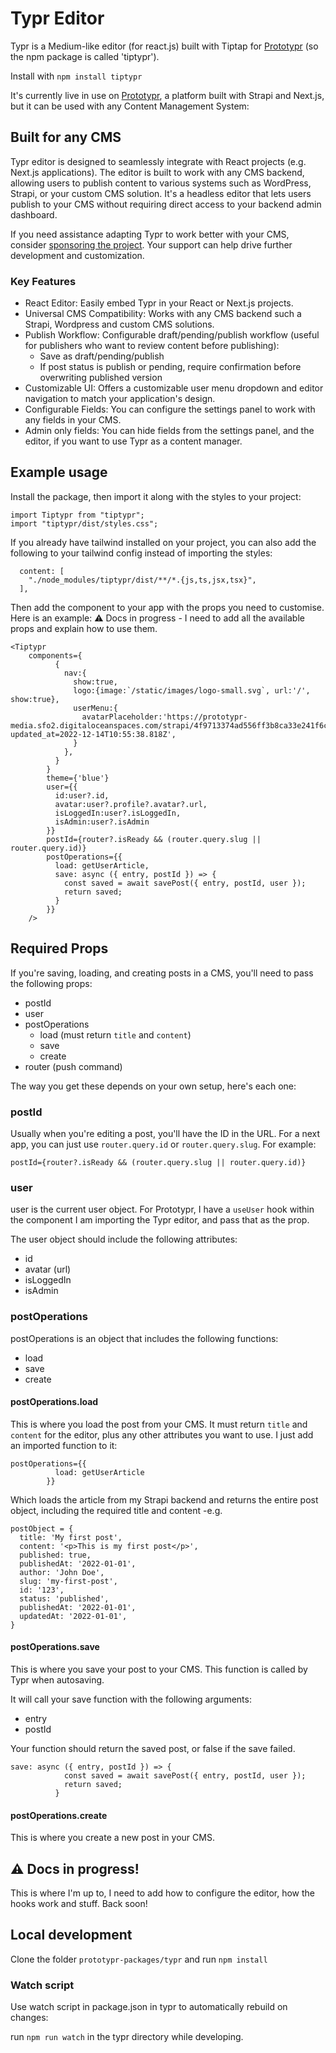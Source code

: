 # Typr Editor

Typr is a Medium-like editor (for react.js) built with Tiptap for [Prototypr](https://prototypr.io) (so the npm package is called 'tiptypr').

Install with `npm install tiptypr`

It's currently live in use on [Prototypr](https://prototypr.io), a platform built with Strapi and Next.js, but it can be used with any Content Management System:

## Built for any CMS

Typr editor is designed to seamlessly integrate with React projects (e.g. Next.js applications).
The editor is built to work with any CMS backend, allowing users to publish content to various systems such as WordPress, Strapi, or your custom CMS solution.
It's a headless editor that lets users publish to your CMS without requiring direct access to your backend admin dashboard.

If you need assistance adapting Typr to work better with your CMS, consider [sponsoring the project](https://github.com/sponsors/Prototypr). Your support can help drive further development and customization.

### Key Features

- React Editor: Easily embed Typr in your React or Next.js projects.
- Universal CMS Compatibility: Works with any CMS backend such a Strapi, Wordpress and custom CMS solutions.
- Publish Workflow: Configurable draft/pending/publish workflow (useful for publishers who want to review content before publishing):
  - Save as draft/pending/publish
  - If post status is publish or pending, require confirmation before overwriting published version
- Customizable UI: Offers a customizable user menu dropdown and editor navigation to match your application's design.
- Configurable Fields: You can configure the settings panel to work with any fields in your CMS.
- Admin only fields: You can hide fields from the settings panel, and the editor, if you want to use Typr as a content manager.

## Example usage

Install the package, then import it along with the styles to your project:

```
import Tiptypr from "tiptypr";
import "tiptypr/dist/styles.css";
```

If you already have tailwind installed on your project, you can also add the following to your tailwind config instead of importing the styles:

```
  content: [
    "./node_modules/tiptypr/dist/**/*.{js,ts,jsx,tsx}",
  ],
```

Then add the component to your app with the props you need to customise. Here is an example:
⚠️ Docs in progress - I need to add all the available props and explain how to use them.

```
<Tiptypr
    components={
          {
            nav:{
              show:true,
              logo:{image:`/static/images/logo-small.svg`, url:'/', show:true},
              userMenu:{
                avatarPlaceholder:'https://prototypr-media.sfo2.digitaloceanspaces.com/strapi/4f9713374ad556ff3b8ca33e241f6c43.png?updated_at=2022-12-14T10:55:38.818Z',
              }
            },
          }
        }
        theme={'blue'}
        user={{
          id:user?.id,
          avatar:user?.profile?.avatar?.url,
          isLoggedIn:user?.isLoggedIn,
          isAdmin:user?.isAdmin
        }}
        postId={router?.isReady && (router.query.slug || router.query.id)}
        postOperations={{
          load: getUserArticle,
          save: async ({ entry, postId }) => {
            const saved = await savePost({ entry, postId, user });
            return saved;
          }
        }}
    />
```

## Required Props

If you're saving, loading, and creating posts in a CMS, you'll need to pass the following props:

- postId
- user
- postOperations
  - load (must return `title` and `content`)
  - save
  - create
- router (push command)

The way you get these depends on your own setup, here's each one:

### postId

Usually when you're editing a post, you'll have the ID in the URL. For a next app, you can just use `router.query.id` or `router.query.slug`. For example:

`postId={router?.isReady && (router.query.slug || router.query.id)}`

### user

user is the current user object. For Prototypr, I have a `useUser` hook within the component I am importing the Typr editor, and pass that as the prop.

The user object should include the following attributes:

- id
- avatar (url)
- isLoggedIn
- isAdmin

### postOperations

postOperations is an object that includes the following functions:

- load
- save
- create

#### postOperations.load

This is where you load the post from your CMS. It must return `title` and `content` for the editor, plus any other attributes you want to use.
I just add an imported function to it:

```
postOperations={{
          load: getUserArticle
        }}
```

Which loads the article from my Strapi backend and returns the entire post object, including the required title and content -e.g.

```
postObject = {
  title: 'My first post',
  content: '<p>This is my first post</p>',
  published: true,
  publishedAt: '2022-01-01',
  author: 'John Doe',
  slug: 'my-first-post',
  id: '123',
  status: 'published',
  publishedAt: '2022-01-01',
  updatedAt: '2022-01-01',
}
```

#### postOperations.save

This is where you save your post to your CMS. This function is called by Typr when autosaving.

It will call your save function with the following arguments:
- entry
- postId

Your function should return the saved post, or false if the save failed.

```
save: async ({ entry, postId }) => {
            const saved = await savePost({ entry, postId, user });
            return saved;
          }
```

#### postOperations.create

This is where you create a new post in your CMS.

## ⚠️ Docs in progress!

This is where I'm up to, I need to add how to configure the editor, how the hooks work and stuff.
Back soon!

## Local development

Clone the folder `prototypr-packages/typr` and run `npm install`

### Watch script

Use watch script in package.json in typr to automatically rebuild on changes:

run `npm run watch` in the typr directory while developing.

